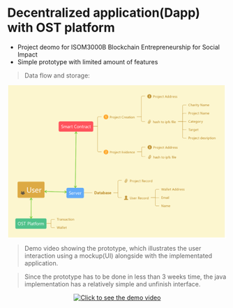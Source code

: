 # Decentralized application(Dapp) with OST platform
*   Project deomo for ISOM3000B Blockchain Entrepreneurship for Social Impact    
*   Simple prototype with limited amount of features

>Data flow and storage:
<p style="text-align: center">
    <img src="./concept.png" alt="System Structure" style="vertical-align: middle;width: 500px"/>
</p>

>Demo video showing the prototype, which illustrates the user interaction using a mockup(UI) alongside with the implementated application.

>Since the prototype has to be done in less than 3 weeks time, the java implementation has a relatively simple and unfinish interface.
<p style="text-align: center">
    <a href="http://www.youtube.com/watch?feature=player_embedded&v=zOO-GfHyyQ8" target="_blank" >
        <img src="http://img.youtube.com/vi/zOO-GfHyyQ8/1.jpg" 
        alt="Click to see the demo video" width="500"/>
    </a>
</p>
